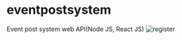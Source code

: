 # eventpostsystem
Event post system web API(Node JS, React JS)
![register](https://github.com/shivasubedi/eventpostsystem/master/1.png)
